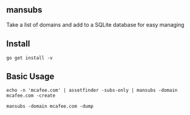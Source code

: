 ## mansubs
Take a list of domains and add to a SQLite database for easy managing

## Install
```
go get install -v 
```

## Basic Usage
```
echo -n 'mcafee.com' | assetfinder -subs-only | mansubs -domain mcafee.com -create 
```

```
mansubs -domain mcafee.com -dump
```